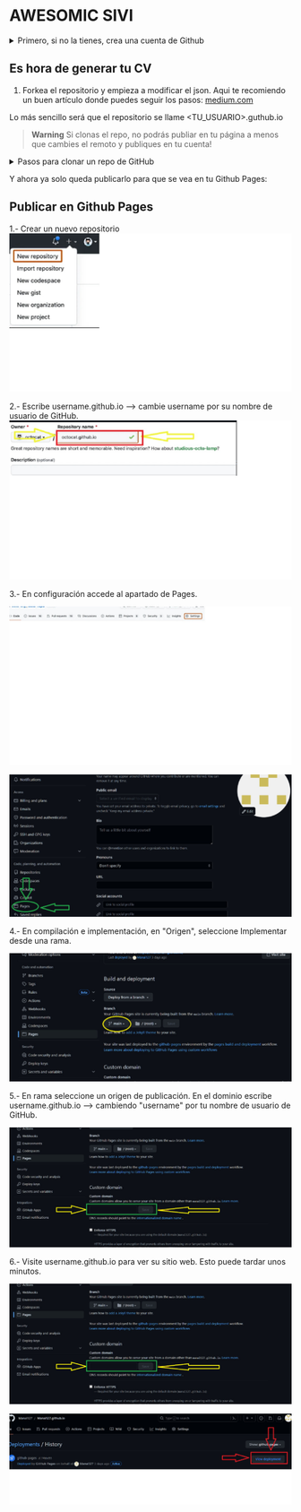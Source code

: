 # AWESOMIC SIVI

<details>
    <summary>Primero, si no la tienes, crea una cuenta de Github</summary>

## Registrar una nueva cuenta GitHub

GitHub ofrece cuentas personales para individuos y organizaciones para equipos de personas que trabajan juntos.

Puedes crear una cuenta personal, lo cual funciona como tu identidad en GitHub.com o una organización, la cual permite cuentas personales múltiples para colaborar en varios proyectos. Para más información sobre los tipos de cuenta, consulta "Tipos de cuentas de GitHub".

Cuando creas una cuenta personal o de organización, debes seleccionar un plan de facturación para ella. Para obtener más información, vea «Productos de GitHub».

### Registrarse para una cuenta nueva

1. Si quieres crear una cuenta personal nueva, asegúrate de haber cerrado sesión en GitHub.
2. Vaya a la página de precios de GitHub.
3. Lea la información acerca de los diferentes productos y suscripciones que GitHub ofrece y, después, haga clic en el botón actualizar de la suscripción que quiere elegir.
4. Sigue las indicaciones para crear tu cuenta personal o de organización.

#### Pasos siguientes

1. "Verificar tu dirección de correo electrónico",
Puedes verificar tu dirección de correo electrónico después de registrarte con una cuenta nueva o cuando agregas una dirección de correo electrónico nueva. Si una dirección de correo electrónico no es válida para el envío o devuelve correos, quedará como no verificada.
2. "Crear una cuenta empresarial" en la documentación de GitHub Enterprise Cloud
3. GitHub public roadmap en el repositorio github/roadmap

</details>

## Es hora de generar tu CV

1. Forkea el repositorio y empieza a modificar el json. Aqui te recomiendo un buen artículo donde puedes seguir los pasos: [medium.com](https://medium.com/@6unpnp/fork-a-github-repository-and-deploy-its-github-pages-site-d55dc53988d)

Lo más sencillo será que el repositorio se llame <TU_USUARIO>.guthub.io

> **Warning**
> Si clonas el repo, no podrás publiar en tu página a menos que cambies el remoto y publiques en tu cuenta!

<details>
    <summary>Pasos para clonar un repo de GitHub</summary>

1. Para poder generar el CV clona nuestro repositorio en tu cuenta. En la pestaña <> Code abre el desplegable.
Elige el protocolo SSH y clona en tu sistema para manejo de repositorios, como SourceTree.
![github_capture_00](/img/github_capture_00.png)
2. En el sistema abre la pestaña clone, pega la ruta. Puedes cambiar el nombre y elegir la ruta, recomendación- elige el nombre de la carpeta con el nombre del repositorio y así podrás seguir fácilmente los ficheros.
3. Una vez clonado el repositorio abre tu editor de código (ejemplo - Visual Studio Code) y busca tu carpeta. Ya podrás ver todos los ficheros y trabajar en el json.
4. Incorpora tus datos y valida el json con [jsonlint.com](https://www.jsonlint.com/).
El validador te mostrará los posibles errores si aparecen en alguna línea del código, podrás solucionarlo fácilmente, los errores más comunes son esrrores de sangría, matriz no incluida o sin coma.
5. Una vez validado el json lo podrás visualizar con el GitHub Pages y en el sitio web donde se publicará.

</details>

Y ahora ya solo queda publicarlo para que se vea en tu Github Pages:

## Publicar en Github Pages

1.- Crear un nuevo repositorio
![imagen](/img/imagen1.jpg)

2.- Escribe username.github.io --> cambie username por su nombre de usuario de GitHub.
![imagen](/img/imagen2.jpg)

3.- En configuración accede al apartado de Pages.

![imagen](/img/imagen3_1.jpg)

![imagen](/img/imagen3_2.jpg)

4.- En compilación e implementación, en "Origen", seleccione Implementar desde una rama.

![imagen](/img/imagen4.jpg)

5.- En rama seleccione un origen de publicación.
En el dominio escribe username.github.io --> cambiendo "username" por tu nombre de usuario de GitHub.

![imagen](/img/imagen5.jpg)

6.- Visite username.github.io para ver su sitio web. Esto puede tardar unos minutos.

![imagen](/img/imagen6_1.jpg)

![imagen](/img/imagen6_2.jpg)
